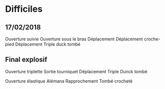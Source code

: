 
Difficiles
==========

17/02/2018
------------

Ouverture suivie
Ouverture sous le bras
Déplacement
Déplacement croche-pied
Déplacement
Triple duck tombé


Final explosif
----------------

Ouverture triplette
Sortie tourniquet
Déplacement
Triple Dunck tombé

Ouverture élastique
Alémana
Rapprochement
Tombé crocheté

